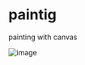 # paintig
painting with canvas


![image](https://user-images.githubusercontent.com/104693230/212235786-466dc58f-88e9-419a-b30c-bcd972b2b90e.png)

